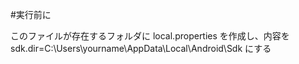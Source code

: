 #実行前に

このファイルが存在するフォルダに
local.properties
を作成し、内容を
sdk.dir=C\:\\Users\\yourname\\AppData\\Local\\Android\\Sdk
にする